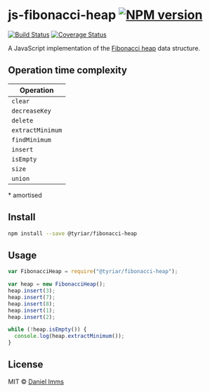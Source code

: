 # js-fibonacci-heap  [![NPM version](https://img.shields.io/npm/v/@tyriar/fibonacci-heap.svg?style=flat)](https://www.npmjs.org/package/@tyriar/fibonacci-heap)

[![Build Status](http://img.shields.io/travis/Tyriar/js-fibonacci-heap.svg?style=flat)](http://travis-ci.org/Tyriar/js-fibonacci-heap) [![Coverage Status](https://img.shields.io/coveralls/Tyriar/js-fibonacci-heap.svg?branch=master&service=github)](https://coveralls.io/github/Tyriar/js-fibonacci-heap?branch=master)

A JavaScript implementation of the [Fibonacci heap](http://www.growingwiththeweb.com/2014/06/fibonacci-heap.html) data structure.



## Operation time complexity

| Operation        |
|------------------|
| `clear`          | Θ(1)\*
| `decreaseKey`    | Θ(1)\*
| `delete`         | O(log n)\*
| `extractMinimum` | O(log n)\*
| `findMinimum`    | Θ(1)
| `insert`         | Θ(1)
| `isEmpty`        | Θ(1)
| `size`           | Θ(n)
| `union`          | Θ(1)

\* amortised



## Install

```bash
npm install --save @tyriar/fibonacci-heap
```


## Usage

```javascript
var FibonacciHeap = require("@tyriar/fibonacci-heap");

var heap = new FibonacciHeap();
heap.insert(3);
heap.insert(7);
heap.insert(8);
heap.insert(1);
heap.insert(2);

while (!heap.isEmpty()) {
  console.log(heap.extractMinimum());
}
```



## License

MIT © [Daniel Imms](http://www.growingwiththeweb.com)
